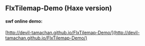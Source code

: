 ## FlxTilemap-Demo (Haxe version)

#### swf online demo:
[http://devil-tamachan.github.io/FlxTilemap-Demo/](http://devil-tamachan.github.io/FlxTilemap-Demo/)